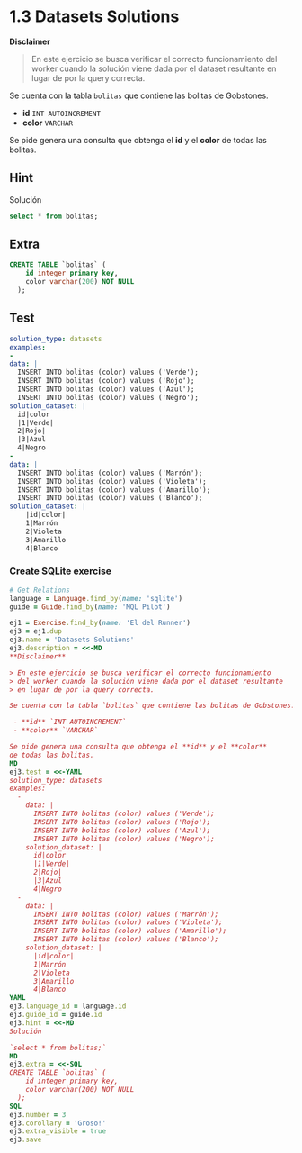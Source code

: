# 1.3 Datasets Solutions

**Disclaimer**

> En este ejercicio se busca verificar el correcto funcionamiento
> del worker cuando la solución viene dada por el dataset resultante
> en lugar de por la query correcta.

Se cuenta con la tabla `bolitas` que contiene las bolitas de Gobstones.

 - **id** `INT AUTOINCREMENT`
 - **color** `VARCHAR`

Se pide genera una consulta que obtenga el **id** y el **color**
de todas las bolitas.

## Hint

Solución

```sql
select * from bolitas;
```

## Extra

```sql
CREATE TABLE `bolitas` (
    id integer primary key,
    color varchar(200) NOT NULL
  );
```

## Test

```yaml
solution_type: datasets
examples:
-
data: |
  INSERT INTO bolitas (color) values ('Verde');
  INSERT INTO bolitas (color) values ('Rojo');
  INSERT INTO bolitas (color) values ('Azul');
  INSERT INTO bolitas (color) values ('Negro');
solution_dataset: |
  id|color
  |1|Verde|
  2|Rojo|
  |3|Azul
  4|Negro
-
data: |
  INSERT INTO bolitas (color) values ('Marrón');
  INSERT INTO bolitas (color) values ('Violeta');
  INSERT INTO bolitas (color) values ('Amarillo');
  INSERT INTO bolitas (color) values ('Blanco');
solution_dataset: |
    |id|color|
    1|Marrón
    2|Violeta
    3|Amarillo
    4|Blanco
```



### Create SQLite exercise

```ruby
# Get Relations
language = Language.find_by(name: 'sqlite')
guide = Guide.find_by(name: 'MQL Pilot')

ej1 = Exercise.find_by(name: 'El del Runner')
ej3 = ej1.dup
ej3.name = 'Datasets Solutions'
ej3.description = <<-MD
**Disclaimer**

> En este ejercicio se busca verificar el correcto funcionamiento
> del worker cuando la solución viene dada por el dataset resultante
> en lugar de por la query correcta.

Se cuenta con la tabla `bolitas` que contiene las bolitas de Gobstones.

 - **id** `INT AUTOINCREMENT`
 - **color** `VARCHAR`

Se pide genera una consulta que obtenga el **id** y el **color**
de todas las bolitas.
MD
ej3.test = <<-YAML
solution_type: datasets
examples:
  -
    data: |
      INSERT INTO bolitas (color) values ('Verde');
      INSERT INTO bolitas (color) values ('Rojo');
      INSERT INTO bolitas (color) values ('Azul');
      INSERT INTO bolitas (color) values ('Negro');
    solution_dataset: |
      id|color
      |1|Verde|
      2|Rojo|
      |3|Azul
      4|Negro
  -
    data: |
      INSERT INTO bolitas (color) values ('Marrón');
      INSERT INTO bolitas (color) values ('Violeta');
      INSERT INTO bolitas (color) values ('Amarillo');
      INSERT INTO bolitas (color) values ('Blanco');
    solution_dataset: |
      |id|color|
      1|Marrón
      2|Violeta
      3|Amarillo
      4|Blanco
YAML
ej3.language_id = language.id
ej3.guide_id = guide.id
ej3.hint = <<-MD
Solución

`select * from bolitas;`
MD
ej3.extra = <<-SQL
CREATE TABLE `bolitas` (
    id integer primary key,
    color varchar(200) NOT NULL
  );
SQL
ej3.number = 3
ej3.corollary = 'Groso!'
ej3.extra_visible = true
ej3.save
```
